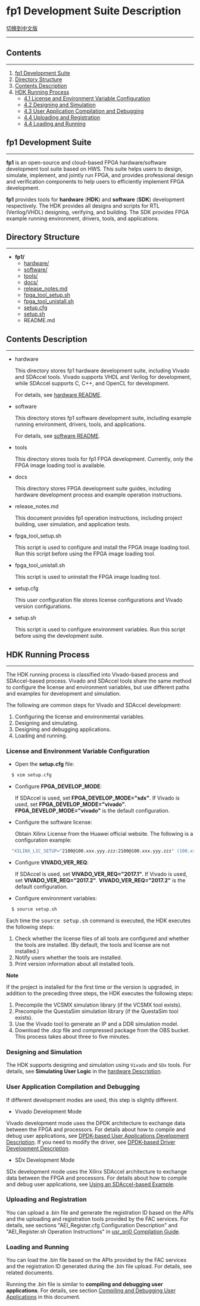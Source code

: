# fp1 Development Suite Description

[切换到中文版](./README_CN.md)

---

## Contents
-------
1. [fp1 Development Suite](#sec-1)
2. [Directory Structure](#sec-2)
3. [Contents Description](#sec-3)
4. [HDK Running Process](#sec-4)
   * [4.1 License and Environment Variable Configuration](#sec-4-1)
   * [4.2 Designing and Simulation](#sec-4-2)
   * [4.3 User Application Compilation and Debugging](#sec-4-3)
   * [4.4 Uploading and Registration](#sec-4-4)
   * [4.4 Loading and Running](#sec-4-5)

</div>

<a id="sec-1" name="sec-1"></a>
## fp1 Development Suite

---

**fp1** is an open-source and cloud-based FPGA hardware/software development tool suite based on HWS. This suite helps users to design, simulate, implement, and jointly run FPGA, and provides professional design and verification components to help users to efficiently implement FPGA development.

**fp1** provides tools for **hardware** (**HDK**) and **software** (**SDK**) development respectively. The HDK provides all designs and scripts for RTL (Verilog/VHDL) designing, verifying, and building. The SDK provides FPGA example running environment, drivers, tools, and applications.

<a id="sec-2" name="sec-2"></a>

## Directory Structure

---

- **fp1/**
  - [hardware/](#sec-3-1)
  - [software/](#sec-3-2)
  - [tools/](#sec-3-3)
  - [docs/](#sec-3-4)
  - [release_notes.md](#sec-3-5)
  - [fpga_tool_setup.sh](#sec-3-6)
  - [fpga_tool_unistall.sh](#sec-3-7)
  - [setup.cfg](#sec-3-8)
  - [setup.sh](#sec-3-9)
  - README.md

<a id="sec-3" name="sec-3"></a>

## Contents Description

---

<a id="sec-3-1" name="sec-3-1"></a>

- hardware

  This directory stores fp1 hardware development suite, including Vivado and SDAccel tools. Vivado supports VHDL and Verilog for development, while SDAccel supports C, C++, and OpenCL for development.

  For details, see [hardware README](./fp1/hardware/README.md).

<a id="sec-3-2" name="sec-3-2"></a>

- software

  This directory stores fp1 software development suite, including example running environment, drivers, tools, and applications.

  For details, see [software README](./fp1/software/README.md).

<a id="sec-3-3" name="sec-3-3"></a>

- tools

  This directory stores tools for fp1 FPGA development. Currently, only the FPGA image loading tool is available.

<a id="sec-3-4" name="sec-3-4"></a>

- docs

  This directory stores FPGA development suite guides, including hardware development process and example operation instructions.

<a id="sec-3-5" name="sec-3-5"></a>

- release_notes.md

  This document provides fp1 operation instructions, including project building, user simulation, and application tests.

<a id="sec-3-6" name="sec-3-6"></a>

- fpga_tool_setup.sh

  This script is used to configure and install the FPGA image loading tool. Run this script before using the FPGA image loading tool.

<a id="sec-3-7" name="sec-3-7"></a>

- fpga_tool_unistall.sh

  This script is used to uninstall the FPGA image loading tool.

<a id="sec-3-8" name="sec-3-8"></a>

- setup.cfg

  This user configuration file stores license configurations and Vivado version configurations.

<a id="sec-3-9" name="sec-3-9"></a>

- setup.sh

  This script is used to configure environment variables. Run this script before using the development suite.

<a id="sec-4" name="sec-4"></a>

## HDK Running Process

---

The HDK running process is classified into Vivado-based process and SDAccel-based process.
Vivado and SDAccel tools share the same method to configure the license and environment variables, but use different paths and examples for development and simulation.

The following are common steps for Vivado and SDAccel development:

1. Configuring the license and environmental variables.
2. Designing and simulating.
3. Designing and debugging applications.
4. Loading and running.

<a id="sec-4-1" name="sec-4-1"></a>

### License and Environment Variable Configuration

- Open the **setup.cfg** file:

```bash
  $ vim setup.cfg
```

- Configure **FPGA_DEVELOP_MODE**:

  If SDAccel is used, set **FPGA_DEVELOP_MODE="sdx"**.
  If Vivado is used, set **FPGA_DEVELOP_MODE="vivado"**.
  **FPGA_DEVELOP_MODE="vivado"** is the default configuration.

- Configure the software license:

  Obtain Xilinx License from the Huawei official website. The following is a configuration example:

```bash
  "XILINX_LIC_SETUP="2100@100.xxx.yyy.zzz:2100@100.xxx.yyy.zzz" (100.xxx.yyy.zzz indicates the IP address of the license.)
```

- Configure **VIVADO_VER_REQ**:

  If SDAccel is used, set **VIVADO_VER_REQ="2017.1"**.
  If Vivado is used, set **VIVADO_VER_REQ="2017.2"**.
  **VIVADO_VER_REQ="2017.2"** is the default configuration.

- Configure environment variables:

```bash
  $ source setup.sh
```

Each time the <kbd>source setup.sh</kbd> command is executed, the HDK executes the following steps:

1. Check whether the license files of all tools are configured and whether the tools are installed. (By default, the tools and license are not installed.)
2. Notify users whether the tools are installed.
3. Print version information about all installed tools.

**Note**

If the project is installed for the first time or the version is upgraded, in addition to the preceding three steps, the HDK executes the following steps:

1. Precompile the VCSMX simulation library (if the VCSMX tool exists).
2. Precompile the QuestaSim simulation library (if the QuestaSim tool exists).
3. Use the Vivado tool to generate an IP and a DDR simulation model.
4. Download the .dcp file and compressed package from the OBS bucket. This process takes about three to five minutes.

<a id="sec-4-2" name="sec-4-2"></a>

### Designing and Simulation

The HDK supports designing and simulation using `Vivado` and `SDx` tools. For details, see **Simulating User Logic** in the [hardware Description](./hardware/README.md).

<a id="sec-4-3" name="sec-4-3"></a>

### User Application Compilation and Debugging

If different development modes are used, this step is slightly different.

- Vivado Development Mode

Vivado development mode uses the DPDK architecture to exchange data between the FPGA and processors. For details about how to compile and debug user applications, see [DPDK-based User Applications Development Description](./software/app/dpdk_app/README.md).
If you need to modify the driver, see [DPDK-based Driver Development Description](./software/userspace/dpdk_src/README.md).

- SDx Development Mode

SDx development mode uses the Xilinx SDAccel architecture to exchange data between the FPGA and processors. For details about how to compile and debug user applications, see [Using an SDAccel-based Example](./docs/Using_an_SDAccel_based_Example.md).

<a id="sec-4-4" name="sec-4-4"></a>

### Uploading and Registration

You can upload a .bin file and generate the registration ID based on the APIs and the uploading and registration tools provided by the FAC services. For details, see sections "AEI_Register.cfg Configuration Description" and "AEI_Register.sh Operation Instructions" in [usr_prj0 Compilation Guide](./hardware/vivado_design/user/usr_prj0/prj/README.md).

<a id="sec-4-5" name="sec-4-5"></a>

### Loading and Running

You can load the .bin file based on the APIs provided by the FAC services and the registration ID generated during the .bin file upload. For details, see related documents.

Running the .bin file is similar to **compiling and debugging user applications**. For details, see section [Compiling and Debugging User Applications](#sec-4-3) in this document.

